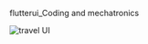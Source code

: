flutterui_Coding and mechatronics

![travel UI](https://user-images.githubusercontent.com/30105909/109856359-6a3cea80-7c7f-11eb-86ac-d29898d3a9e3.JPG)
